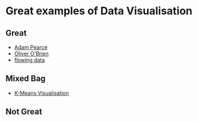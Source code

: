 # Great examples of Data Visualisation

## Great
* [Adam Pearce](http://roadtolarissa.com/)
* [Oliver O'Brien](http://oobrien.com)
* [flowing data](http://flowingdata.com/)

## Mixed Bag
* [K-Means Visualisation](http://bl.ocks.org/blacki/ebba08223eba20b56b62)

## Not Great 
